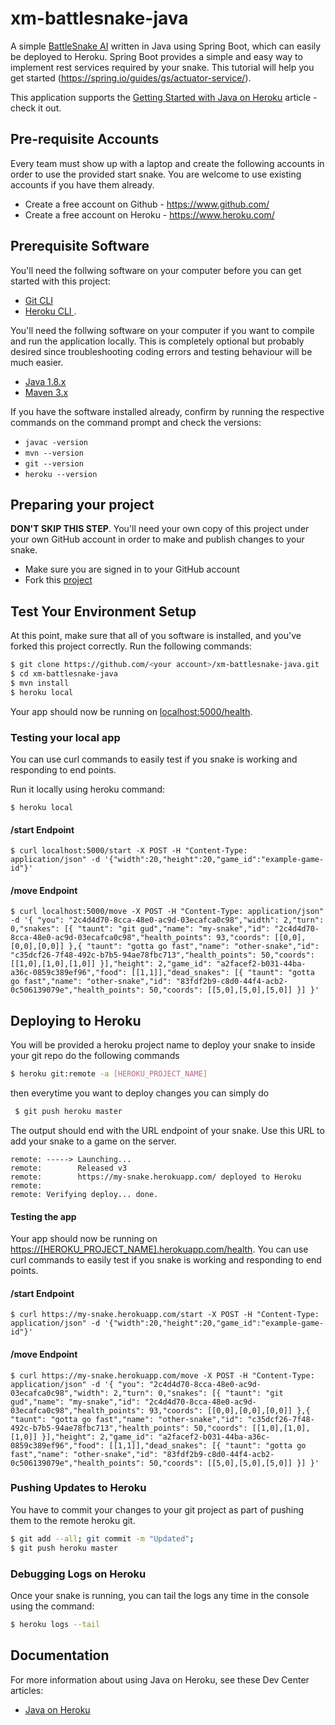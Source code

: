 # xm-battlesnake-java

A simple [BattleSnake AI](http://battlesnake.io) written in Java using Spring Boot, which can easily be deployed to Heroku. Spring Boot provides a simple and easy way to implement rest services required by your snake. This tutorial will help you get started (https://spring.io/guides/gs/actuator-service/).

This application supports the [Getting Started with Java on Heroku](https://devcenter.heroku.com/articles/getting-started-with-java) article - check it out.

## Pre-requisite Accounts
Every team must show up with a laptop and create the following accounts in order to use the provided start snake. You are welcome to use existing accounts if you have them already.
* Create a free account on Github - https://www.github.com/
* Create a free account on Heroku - https://www.heroku.com/

## Prerequisite Software
You'll need the follwing software on your computer before you can get started with this project:
- [Git CLI ](https://git-scm.com/downloads)
- [Heroku CLI ](https://cli.heroku.com/).

You'll need the follwing software on your computer if you want to compile and run the application locally. This is completely optional but probably desired since troubleshooting coding errors and testing behaviour will be much easier. 
- [Java 1.8.x](http://www.oracle.com/technetwork/java/javase/downloads/index.html)
- [Maven 3.x](https://maven.apache.org/install.html)

If you have the software installed already, confirm by running the respective commands on the command prompt and check the versions:
- ```javac -version```
- ```mvn --version```
- ```git --version```
- ```heroku --version```

## Preparing your project
**DON'T SKIP THIS STEP**. You'll need your own copy of this project under your own GitHub account in order to make and publish changes to your snake.
- Make sure you are signed in to your GitHub account
- Fork this [project](https://github.com/xmatters-tko/xm-battlesnake-java/fork)

## Test Your Environment Setup
At this point, make sure that all of you software is installed, and you've forked this project correctly. Run the following commands:

```sh
$ git clone https://github.com/<your account>/xm-battlesnake-java.git
$ cd xm-battlesnake-java
$ mvn install
$ heroku local
```

Your app should now be running on [localhost:5000/health](http://localhost:5000/health).

### Testing your local app
You can use curl commands to easily test if you snake is working and responding to end points.

Run it locally using heroku command:
```
$ heroku local
```
#### /start Endpoint
```
$ curl localhost:5000/start -X POST -H "Content-Type: application/json" -d '{"width":20,"height":20,"game_id":"example-game-id"}'
```
#### /move Endpoint
```
$ curl localhost:5000/move -X POST -H "Content-Type: application/json" -d '{ "you": "2c4d4d70-8cca-48e0-ac9d-03ecafca0c98","width": 2,"turn": 0,"snakes": [{ "taunt": "git gud","name": "my-snake","id": "2c4d4d70-8cca-48e0-ac9d-03ecafca0c98","health_points": 93,"coords": [[0,0],[0,0],[0,0]] },{ "taunt": "gotta go fast","name": "other-snake","id": "c35dcf26-7f48-492c-b7b5-94ae78fbc713","health_points": 50,"coords": [[1,0],[1,0],[1,0]] }],"height": 2,"game_id": "a2facef2-b031-44ba-a36c-0859c389ef96","food": [[1,1]],"dead_snakes": [{ "taunt": "gotta go fast","name": "other-snake","id": "83fdf2b9-c8d0-44f4-acb2-0c506139079e","health_points": 50,"coords": [[5,0],[5,0],[5,0]] }] }'
```

## Deploying to Heroku

You will be provided a heroku project name to deploy your snake to
inside your git repo  do the following commands 
```sh
$ heroku git:remote -a [HEROKU_PROJECT_NAME]
```
then everytime you want to deploy changes you can simply do  
```sh
 $ git push heroku master
```
The output should end with the URL endpoint of your snake. Use this URL to add your snake to a game on the server.
```
remote: -----> Launching...
remote:        Released v3
remote:        https://my-snake.herokuapp.com/ deployed to Heroku
remote:
remote: Verifying deploy... done.
```
#### Testing the app
Your app should now be running on [https://[HEROKU_PROJECT_NAME].herokuapp.com/health](https://[HEROKU_PROJECT_NAME].herokuapp.com/health). You can use curl commands to easily test if you snake is working and responding to end points.

#### /start Endpoint
```
$ curl https://my-snake.herokuapp.com/start -X POST -H "Content-Type: application/json" -d '{"width":20,"height":20,"game_id":"example-game-id"}'
```
#### /move Endpoint
```
$ curl https://my-snake.herokuapp.com/move -X POST -H "Content-Type: application/json" -d '{ "you": "2c4d4d70-8cca-48e0-ac9d-03ecafca0c98","width": 2,"turn": 0,"snakes": [{ "taunt": "git gud","name": "my-snake","id": "2c4d4d70-8cca-48e0-ac9d-03ecafca0c98","health_points": 93,"coords": [[0,0],[0,0],[0,0]] },{ "taunt": "gotta go fast","name": "other-snake","id": "c35dcf26-7f48-492c-b7b5-94ae78fbc713","health_points": 50,"coords": [[1,0],[1,0],[1,0]] }],"height": 2,"game_id": "a2facef2-b031-44ba-a36c-0859c389ef96","food": [[1,1]],"dead_snakes": [{ "taunt": "gotta go fast","name": "other-snake","id": "83fdf2b9-c8d0-44f4-acb2-0c506139079e","health_points": 50,"coords": [[5,0],[5,0],[5,0]] }] }'
```

### Pushing Updates to Heroku
You have to commit your changes to your git project as part of pushing them to the remote heroku git.
```sh
$ git add --all; git commit -m "Updated";
$ git push heroku master
```

### Debugging Logs on Heroku
Once your snake is running, you can tail the logs any time in the console using the command:
```sh
$ heroku logs --tail
```

## Documentation

For more information about using Java on Heroku, see these Dev Center articles:

- [Java on Heroku](https://devcenter.heroku.com/categories/java)
```
